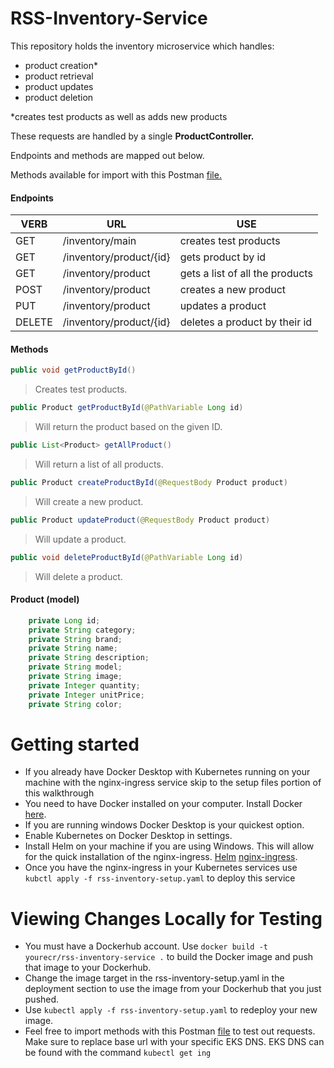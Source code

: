 # RSS-Inventory-Service
This repository holds the inventory microservice which handles:

- product creation*
- product retrieval
- product updates
- product deletion

*creates test products as well as adds new products

These requests are handled by a single **ProductController.**

Endpoints and methods are mapped out below.

Methods available for import with this Postman [file.](RSS-Inventory-Service.postman_collection.json) 

#### Endpoints
VERB | URL | USE
--- | --- | ---
GET | /inventory/main | creates test products
GET | /inventory/product/{id} | gets product by id
GET | /inventory/product | gets a list of all the products
POST | /inventory/product | creates a new product
PUT | /inventory/product | updates a product
DELETE | /inventory/product/{id} | deletes a product by their id

#### Methods

``` java
public void getProductById()
```

> Creates test products.

``` java
public Product getProductById(@PathVariable Long id)
```

> Will return the product based on the given ID.

``` java
public List<Product> getAllProduct()
```

> Will return a list of all products.

``` java
public Product createProductById(@RequestBody Product product)
```

> Will create a new product.

``` java
public Product updateProduct(@RequestBody Product product)
```

> Will update a product.

``` java
public void deleteProductById(@PathVariable Long id)
```

> Will delete a product.

#### Product (model)

``` java
    private Long id;
    private String category;
    private String brand;
    private String name;
    private String description;
    private String model;
    private String image;
    private Integer quantity;
    private Integer unitPrice;
    private String color;

```
# Getting started
* If you already have Docker Desktop with Kubernetes running on your machine with the nginx-ingress service skip to the setup files portion of this walkthrough
* You need to have Docker installed on your computer. Install Docker [here](https://docs.docker.com/get-docker/).
* If you are running windows Docker Desktop is your quickest option.
* Enable Kubernetes on Docker Desktop in settings.
* Install Helm on your machine if you are using Windows. This will allow for the quick installation of the nginx-ingress. [Helm](https://helm.sh/docs/intro/install/) [nginx-ingress](https://github.com/kubernetes/ingress-nginx).
* Once you have the nginx-ingress in your Kubernetes services use `kubctl apply -f rss-inventory-setup.yaml` to deploy this service


# Viewing Changes Locally for Testing
* You must have a Dockerhub account. Use `docker build -t yourecr/rss-inventory-service .` to build the Docker image and push that image to your Dockerhub.
* Change the image target in the rss-inventory-setup.yaml in the deployment section to use the image from your Dockerhub that you just pushed.
* Use `kubectl apply -f rss-inventory-setup.yaml` to redeploy your new image.
* Feel free to import methods with this Postman [file](RSS-Inventory-Service.postman_collection.json) to test out requests. Make sure to replace base url with your specific EKS DNS. EKS DNS can be found with the command `kubectl get ing`
